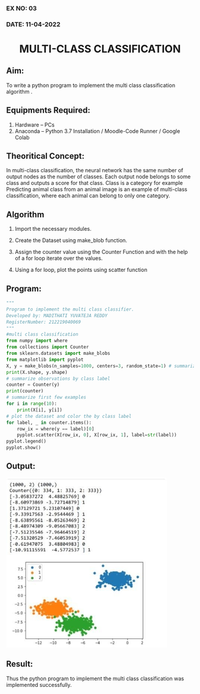 ### EX NO: 03
### DATE: 11-04-2022
# <p align="center">MULTI-CLASS CLASSIFICATION</p>

## Aim:
To write a python program to implement the multi class classification algorithm .

## Equipments Required:
1. Hardware – PCs
2. Anaconda – Python 3.7 Installation / Moodle-Code Runner / Google Colab

## Theoritical Concept:
 In multi-class classification, the neural network has the same number of output nodes as the number of classes. Each output node belongs to some class and outputs a score for that class. Class is a category for example Predicting animal class from an animal image is an example of multi-class classification, where each animal can belong to only one category.




## Algorithm
1.	Import the necessary modules.

2.	Create the Dataset using make_blob function.
3.	Assign the counter value using the Counter Function and with the help of a for loop iterate over the values.
4.	Using a for loop, plot the points using scatter function


## Program:
```python
"""
Program to implement the multi class classifier.
Developed by: MADITHATI YUVATEJA REDDY
RegisterNumber: 212219040069
"""
#multi class classification 
from numpy import where
from collections import Counter
from sklearn.datasets import make_blobs 
from matplotlib import pyplot
X, y = make_blobs(n_samples=1000, centers=3, random_state=1) # summarize dataset shape
print(X.shape, y.shape)
# summarize observations by class label 
counter = Counter(y)
print(counter)
# summarize first few examples 
for i in range(10):
    print(X[i], y[i])
# plot the dataset and color the by class label 
for label, _ in counter.items():
    row_ix = where(y == label)[0]
    pyplot.scatter(X[row_ix, 0], X[row_ix, 1], label=str(label)) 
pyplot.legend()
pyplot.show()

```

## Output:
![multi class classification plot](output.jpg)


## Result:
Thus the python program to implement the multi class classification was implemented successfully.
